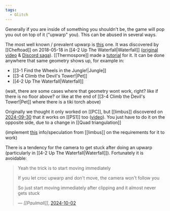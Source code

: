 ```yaml
---
tags:
  - Glitch
---
```

Generally if you are inside of something you shouldn't be, the game will pop you out on top of it ("upwarp" you). This can be abused in several ways.

The most well known / prevalent upwarp is [this](https://youtu.be/IiwgHgq1IGs) one. It was discovered by [[Cheftoad]] on 2018-05-18 in [[4-2 Up The Waterfall|Waterfall]] ([original video](https://clips.twitch.tv/BoringBeautifulScallionUncleNox) & [Discord saga](https://discord.com/channels/313375426112389123/408694062862958592/446943289233506315)). [[Thermospore]] made a [tutorial](https://youtu.be/IiwgHgq1IGs) for it. It can be done anywhere that same geometry shows up, for example in:
- [[3-1 Find the Wheels in the Jungle!|Jungle]]
- [[3-4 Climb the Devil's Tower!|Pet]]
- [[4-2 Up The Waterfall|Waterfall]]

(wait, there are some cases where that geometry wont work, right? like if there is no floor above? or like at the end of [[3-4 Climb the Devil's Tower!|Pet]] where there is a tiki torch above)

Originally we thought it only worked on [[PC]], but [[limbus]] discovered on [2024-09-30](https://discord.com/channels/313375426112389123/408694062862958592/1290114434353860679) that it works on [[PS1]] too ([video](https://discord.com/channels/313375426112389123/408694062862958592/1290116347107213434)). You just have to do it on the opposite side, due to a change in [[Quad triangulation]]

(implement [this](https://discord.com/channels/313375426112389123/408694062862958592/1290150696238321666) info/speculation from [[limbus]] on the requirements for it to work)

There is a tendency for the camera to get stuck after doing an upwarp (particularly in [[4-2 Up The Waterfall|Waterfall]]). Fortunately it is avoidable:

> Yeah the trick is to start moving immediately
> 
> If you let croc upwarp and don't move, the camera won't follow you
> 
> So just start moving immediately after clipping and it almost never gets stuck
> 
> &mdash; <cite>[[Paulmall]]</cite>, [2024-10-02](https://discord.com/channels/313375426112389123/408694062862958592/1290979636347539457)